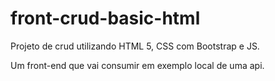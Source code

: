 # front-crud-basic-html

Projeto de crud utilizando HTML 5, CSS com Bootstrap e JS.

Um front-end que vai consumir em exemplo local de uma api.
